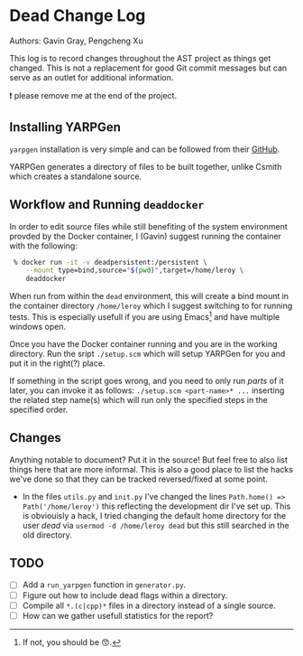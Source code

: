 # Dead Change Log

Authors: Gavin Gray, Pengcheng Xu 

This log is to record changes throughout the AST project as things get changed. This is not a replacement for good Git commit messages but can serve as an outlet for additional information.

:exclamation: please remove me at the end of the project.

## Installing YARPGen

`yarpgen` installation is very simple and can be followed from their [GitHub](https://github.com/intel/yarpgen). 

YARPGen generates a directory of files to be built together, unlike Csmith which creates a standalone source. 

## Workflow and Running `deaddocker`

In order to edit source files while still benefiting of the system environment provded by the Docker container, I (Gavin) suggest running the container with the following:

```bash
 % docker run -it -v deadpersistent:/persistent \
    --mount type=bind,source="$(pwd)",target=/home/leroy \
    deaddocker
```

When run from within the `dead` environment, this will create a bind mount in the container directory `/home/leroy` which I suggest switching to for running tests. This is especially usefull if you are using Emacs[^1] and have multiple windows open.

Once you have the Docker container running and you are in the working directory. Run the sript `./setup.scm` which will setup YARPGen for you and put it in the right(?) place.

If something in the script goes wrong, and you need to only run *parts* of it later, you can invoke it as follows: `./setup.scm <part-name>* ...` inserting the related step name(s) which will run only the specified steps in the specified order.

## Changes 

Anything notable to document? Put it in the source! But feel free to also list things here that 
are more informal. This is also a good place to list the hacks we've done so that they can be tracked reversed/fixed at some point.

- In the files `utils.py` and `init.py` I've changed the lines `Path.home() => Path('/home/leroy')` this reflecting the development dir I've set up. This is obviouisly a hack, I tried changing the default home directory for the user *dead* via `usermod -d /home/leroy dead` but this still searched in the old directory.

## TODO

- [ ] Add a `run_yarpgen` function in `generator.py`.
- [ ] Figure out how to include dead flags within a directory.
- [ ] Compile all `*.(c|cpp)*` files in a directory instead of a single source.
- [ ] How can we gather usefull statistics for the report?

[^1]: If not, you should be :kissing_smiling_eyes:.
